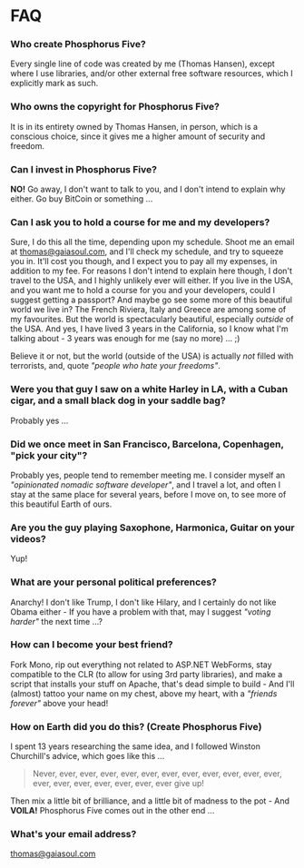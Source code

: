 # FAQ

### Who create Phosphorus Five?

Every single line of code was created by me (Thomas Hansen), except where I use
libraries, and/or other external free software resources, which I explicitly
mark as such.

### Who owns the copyright for Phosphorus Five?

It is in its entirety owned by Thomas Hansen, in person, which is a conscious choice,
since it gives me a higher amount of security and freedom.

### Can I invest in Phosphorus Five?

__NO!__ Go away, I don't want to talk to you, and I don't intend to explain why either.
Go buy BitCoin or something ...

### Can I ask you to hold a course for me and my developers?

Sure, I do this all the time, depending upon my schedule. Shoot me an email at
thomas@gaiasoul.com, and I'll check my schedule, and try to squeeze you in.
It'll cost you though, and I expect you to pay all my expenses, in addition
to my fee. For reasons I don't intend to explain here though, I don't travel
to the USA, and I highly unlikely ever will either. If you live in the USA, and
you want me to hold a course for you and your developers, could I suggest getting
a passport? And maybe go see some more of this beautiful world we live in? The French
Riviera, Italy and Greece are among some of my favourites. But the world is
spectacularly beautiful, especially _outside_ of the USA. And yes, I have lived
3 years in the California, so I know what I'm talking about - 3 years was enough for
me (say no more) ... ;)

Believe it or not, but the world (outside of the USA) is actually _not_ filled
with terrorists, and, quote _"people who hate your freedoms"_.

### Were you that guy I saw on a white Harley in LA, with a Cuban cigar, and a small black dog in your saddle bag?

Probably yes ...

### Did we once meet in San Francisco, Barcelona, Copenhagen, "pick your city"?

Probably yes, people tend to remember meeting me. I consider myself an _"opinionated nomadic software developer"_,
and I travel a lot, and often I stay at the same place for several years, before I move on,
to see more of this beautiful Earth of ours.

### Are you the guy playing Saxophone, Harmonica, Guitar on your videos?

Yup!

### What are your personal political preferences?

Anarchy! I don't like Trump, I don't like Hilary, and I certainly do not like
Obama either - If you have a problem with that, may I suggest _"voting harder"_
the next time ...?

### How can I become your best friend?

Fork Mono, rip out everything not related to ASP.NET WebForms, stay compatible to
the CLR (to allow for using 3rd party libraries), and make a script that installs
your stuff on Apache, that's dead simple to build - And I'll (almost) tattoo your
name on my chest, above my heart, with a _"friends forever"_ above your head!

### How on Earth did you do this? (Create Phosphorus Five)

I spent 13 years researching the same idea, and I followed Winston Churchill's advice,
which goes like this ...

> Never, ever, ever, ever, ever, ever, ever, ever, ever, ever, ever, ever, ever, ever, ever, ever, ever, ever, ever give up!

Then mix a little bit of brilliance, and a little bit of madness to the pot - And __VOILA!__
Phosphorus Five comes out in the other end ...

### What's your email address?

thomas@gaiasoul.com

